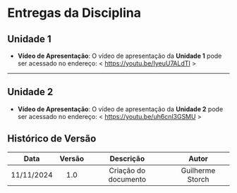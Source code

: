 # Entregas da Disciplina

## Unidade 1

- **Vídeo de Apresentação**: O vídeo de apresentação da **Unidade 1** pode ser acessado no endereço: < https://youtu.be/IyeuU7ALdTI >
---
## Unidade 2

- **Vídeo de Apresentação**: O vídeo de apresentação da **Unidade 2** pode ser acessado no endereço: < https://youtu.be/uh6cnl3GSMU >

##  Histórico de Versão

| **Data** | **Versão** | **Descrição** | **Autor** |
| :--------: | :--------: | :--------:  | :--------: | 
|      11/11/2024      |      1.0      |      Criação do documento       |     Guilherme Storch     |